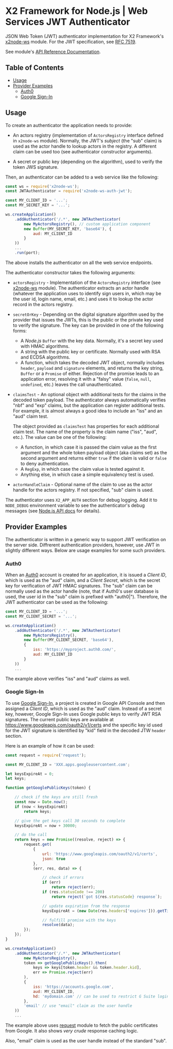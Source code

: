 # X2 Framework for Node.js | Web Services JWT Authenticator

JSON Web Token (JWT) authenticator implementation for X2 Framework's [x2node-ws](https://www.npmjs.com/package/x2node-ws) module. For the JWT specification, see [RFC 7519](https://tools.ietf.org/html/rfc7519).

See module's [API Reference Documentation](https://boylesoftware.github.io/x2node-api-reference/module-x2node-ws-auth-jwt.html).

## Table of Contents

* [Usage](#usage)
* [Provider Examples](#provider-examples)
  * [Auth0](#auth0)
  * [Google Sign-In](#google-sign-in)

## Usage

To create an authenticator the application needs to provide:

* An actors registry (implementation of `ActorsRegistry` interface defined in `x2node-ws` module). Normally, the JWT's _subject_ (the "sub" claim) is used as the actor handle to lookup actors in the registry. A different claim can be used too (see authenticator constructor arguments).

* A secret or public key (depending on the algorithm), used to verify the token JWS signature.

Then, an authenticator can be added to a web service like the following:

```javascript
const ws = require('x2node-ws');
const JWTAuthenticator = require('x2node-ws-auth-jwt');

const MY_CLIENT_ID = '...';
const MY_SECRET_KEY = '...';

ws.createApplication()
    .addAuthenticator('/.*', new JWTAuthenticator(
        new MyActorsRegistry(), // custom application component
        new Buffer(MY_SECRET_KEY, 'base64'), {
            aud: MY_CLIENT_ID
        }
    ))
    ...
    .run(port);
```

The above installs the authenticator on all the web service endpoints.

The authenticator constructor takes the following arguments:

* `actorsRegistry` - Implementation of the `ActorsRegistry` interface (see [x2node-ws](https://www.npmjs.com/package/x2node-ws) module). The authenticator extracts an actor handle (whatever the application uses to identify sign users in, which may be the user id, login name, email, etc.) and uses it to lookup  the actor record in the actors registry.

* `secretOrKey` - Depending on the digital signature algorithm used by the provider that issues the JWTs, this is the public or the private key used to verify the signature. The key can be provided in one of the following forms:

  * A _Node.js_ `Buffer` with the key data. Normally, it's a secret key used with HMAC algorithms.
  * A string with the public key or certificate. Normally used with RSA and ECDSA algorithms.
  * A function, which takes the decoded JWT object, normally includes `header`, `payload` and `signature` elements, and returns the key string, `Buffer` or a `Promise` of either. Rejection of the promise leads to an application error, resolving it with a "falsy" value (`false`, `null`, `undefined`, etc.) leaves the call unauthenticated.

* `claimsTest` - An optional object with additional tests for the claims in the decoded token payload. The authenticator always automatically verifies "nbf" and "exp" claims, but the application can register additional tests. For example, it is almost always a good idea to include an "iss" and an "aud" claim test.

  The object provided as `claimsTest` has properties for each additional claim test. The name of the property is the claim name ("iss", "aud", etc.). The value can be one of the following:

  * A function, in which case it is passed the claim value as the first argument and the whole token payload object (aka claims set) as the second argument and returns either `true` if the claim is valid or `false` to deny authentication.
  * A `RegExp`, in which case the claim value is tested against it.
  * Anything else, in which case a simple equivalency test is used.

* `actorHandleClaim` - Optional name of the claim to use as the actor handle for the actors registry. If not specified, "sub" claim is used.

The authenticator uses `X2_APP_AUTH` section for debug logging. Add it to `NODE_DEBUG` environment variable to see the authenticator's debug messages (see [Node.js API docs](https://nodejs.org/docs/latest-v4.x/api/util.html#util_util_debuglog_section) for details).

## Provider Examples

The authenticator is written in a generic way to support JWT verification on the server side. Diffrerent authentication providers, however, use JWT in slightly different ways. Below are usage examples for some such providers.

### Auth0

When an [Auth0](https://auth0.com/) account is created for an application, it is issued a _Client ID_, which is used as the "aud" claim, and a _Client Secret_, which is the secret key for verification of JWT HMAC signatures. The "sub" claim can be normally used as the actor handle (note, that if Auth0's user database is used, the user id in the "sub" claim is prefixed with "auth0|"). Therefore, the JWT authenticator can be used as the following:

```javascript
const MY_CLIENT_ID = '...';
const MY_CLIENT_SECRET = '...';

ws.createApplication()
    .addAuthenticator('/.*', new JWTAuthenticator(
        new MyActorsRegistry(),
        new Buffer(MY_CLIENT_SECRET, 'base64'),
        {
            iss: 'https://myproject.auth0.com/',
            aud: MY_CLIENT_ID
        }
    ))
    ...
```

The example above verifies "iss" and "aud" claims as well.

### Google Sign-In

To use [Google Sign-In](https://developers.google.com/identity/sign-in/web/), a project is created in Google API Console and then assigned a _Client ID_, which is used as the "aud" claim. Instead of a secret key, however, Google Sign-In uses Google public keys to verify JWT RSA signatures. The current public keys are available at https://www.googleapis.com/oauth2/v1/certs and the specific key id used for the JWT signature is identified by "kid" field in the decoded JTW `header` section.

Here is an example of how it can be used:

```javascript
const request = require('request');

const MY_CLIENT_ID = 'XXX.apps.googleusercontent.com';

let keysExpireAt = 0;
let keys;

function getGooglePublicKeys(token) {

    // check if the keys are still fresh
    const now = Date.now();
    if (now < keysExpireAt)
        return keys;

    // give the get keys call 30 seconds to complete
    keysExpireAt = now + 30000;

    // do the call
    return keys = new Promise((resolve, reject) => {
        request.get(
            {
                url: 'https://www.googleapis.com/oauth2/v1/certs',
                json: true
            },
            (err, res, data) => {

                // check if errors
                if (err)
                    return reject(err);
                if (res.statusCode !== 200)
                    return reject(`got ${res.statusCode} response`);

                // update expiration from the response
                keysExpireAt = (new Date(res.headers['expires'])).getTime();

                // fulfill promise with the keys
                resolve(data);
        });
    });
}

ws.createApplication()
    .addAuthenticator('/.*', new JWTAuthenticator(
        new MyActorsRegistry(),
        token => getGooglePublicKeys().then(
            keys => keys[token.header && token.header.kid],
            err => Promise.reject(err)
        ),
        {
            iss: 'https://accounts.google.com',
            aud: MY_CLIENT_ID,
            hd: 'mydomain.com' // can be used to restrict G Suite logins
        },
        'email' // use "email" claim as the user handle
    ))
    ...
```

The example above uses [request](https://www.npmjs.com/package/request) module to fetch the public certificates from Google. It also shows _very crude_ response caching logic.

Also, "email" claim is used as the user handle instead of the standard "sub".
